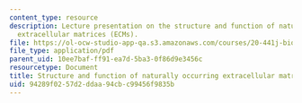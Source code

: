 ```yaml
---
content_type: resource
description: Lecture presentation on the structure and function of naturally occurring
  extracellular matrices (ECMs).
file: https://ol-ocw-studio-app-qa.s3.amazonaws.com/courses/20-441j-biomaterials-tissue-interactions-fall-2009/94289f0257d2ddaa94cbc99456f9835b_MIT20_441JF09_lec05a_iy.pdf
file_type: application/pdf
parent_uid: 10ee7baf-ff91-ea7d-5ba3-0f86d9e3456c
resourcetype: Document
title: Structure and function of naturally occurring extracellular matrices (ECMs)
uid: 94289f02-57d2-ddaa-94cb-c99456f9835b
---
```

